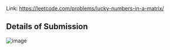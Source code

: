 Link: https://leetcode.com/problems/lucky-numbers-in-a-matrix/
## Details of Submission
![image](https://github.com/mgalang229/LeetCode-Lucky-Numbers-in-a-Matrix/assets/51401355/ff26d737-f52e-4608-8ce7-63eb440c4e45)
